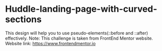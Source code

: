 # Huddle-landing-page-with-curved-sections
This design will help you to use pseudo-elements(::before and ::after) effectively. Note: This challenge is taken from FrontEnd Mentor website. Website link: https://www.frontendmentor.io
